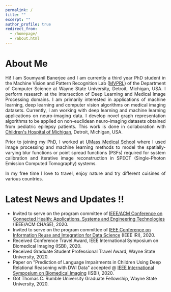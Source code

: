 ```yaml
---
permalink: /
title: ""
excerpt: ""
author_profile: true
redirect_from: 
  - /homepage/
  - /about.html
---
```

# About Me

<p><div align="justify">Hi! I am Soumyanil Banerjee and I am currently a third year PhD student in the Machine Vision and Pattern Recognition Lab (<a href="http://mvprl.cs.wayne.edu/">MVPRL</a>) of the Department of Computer Science at Wayne State University, Detroit, Michigan, USA. I perform research at the intersection of Deep Learning and Medical Image Processing domains. I am primarily interested in applications of machine learning, deep learning and computer vision algorithms on medical imaging datasets. Currently, I am working with deep learning and machine learning applications on neuro-imaging data. I develop novel graph representation algorithms to be applied on non-euclidean neuro-imaging datasets obtained from pediatric epilepsy patients. This work is done in collaboration with <a href="https://www.childrensdmc.org/">Children's Hospital of Michigan</a>, Detroit, Michigan, USA.</div></p>

<p><div align="justify">Prior to joining my PhD, I worked at <a href="https://www.umassmed.edu/">UMass Medical School</a> where I used image processing and machine learning methods to model the spatially-varying blur functions or point spread functions (PSFs) required for system calibration and iterative image reconstruction in SPECT (Single-Photon Emission Computed Tomography) systems.</div></p>

<p><div align="justify">In my free time I love to travel, enjoy nature and try different cuisines of various countries.</div></p>

# Latest News and Updates !!

- Invited to serve on the program committee of <a href="https://conferences.computer.org/chase2020/index.html">IEEE/ACM Conference on Connected Health: Applications, Systems and Engineering Technologies</a> (IEEE/ACM CHASE), 2020.
- Invited to serve on the program committee of <a href="https://homepages.uc.edu/~niunn/IRI20/index.html">IEEE Conference on Information Reuse and Integration for Data Science</a> (IEEE IRI), 2020.
- Received Conference Travel Award, IEEE International Symposium on Biomedical Imaging (ISBI), 2020.
- Received Graduate Student Professional Travel Award, Wayne State University, 2020.
- Paper on "Prediction of Language Impairments in Children Using Deep Relational Reasoning with DWI Data" accepted @ <a href="http://2020.biomedicalimaging.org/">IEEE International Symposium on Biomedical Imaging</a> (ISBI), 2020.
- Got Thomas C. Rumble University Graduate Fellowship, Wayne State University, 2020.

